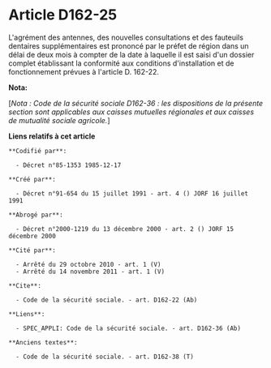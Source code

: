 # Article D162-25

L'agrément des antennes, des nouvelles consultations et des fauteuils dentaires supplémentaires est prononcé par le préfet de
région dans un délai de deux mois à compter de la date à laquelle il est saisi d'un dossier complet établissant la conformité
aux conditions d'installation et de fonctionnement prévues à l'article D. 162-22.

**Nota:**

[*Nota : Code de la sécurité sociale D162-36 : les dispositions de la présente section sont applicables aux caisses mutuelles
régionales et aux caisses de mutualité sociale agricole.*]

**Liens relatifs à cet article**

	**Codifié par**:

	  - Décret n°85-1353 1985-12-17

	**Créé par**:

	  - Décret n°91-654 du 15 juillet 1991 - art. 4 () JORF 16 juillet 1991

	**Abrogé par**:

	  - Décret n°2000-1219 du 13 décembre 2000 - art. 2 () JORF 15 décembre 2000

	**Cité par**:

	  - Arrêté du 29 octobre 2010 - art. 1 (V)
	  - Arrêté du 14 novembre 2011 - art. 1 (V)

	**Cite**:

	  - Code de la sécurité sociale. - art. D162-22 (Ab)

	**Liens**:

	  - SPEC_APPLI: Code de la sécurité sociale. - art. D162-36 (Ab)

	**Anciens textes**:

	  - Code de la sécurité sociale. - art. D162-38 (T)

